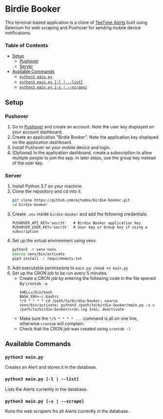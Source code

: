 # Birdie Booker <!-- omit in toc -->
This terminal-based application is a clone of [TeeTime Alerts](https://teetimealerts.io/) built using Selenium for web scraping and Pushover for sending mobile device notifications.

### Table of Contents <!-- omit in toc -->
- [Setup](#setup)
  - [Pushover](#pushover)
  - [Server](#server)
- [Available Commands](#available-commands)
  - [`python3 main.py`](#python3-mainpy)
  - [`python3 main.py [-l | --list]`](#python3-mainpy--l----list)
  - [`python3 main.py [-s | --scrape]`](#python3-mainpy--s----scrape)

## Setup

### Pushover
1. Go to [Pushover](https://pushover.net/) and create an account. Note the user key displayed on your account dashboard.
2. Create an application "Birdie Booker". Note the application key displayed on the application dashboard.
3. Install Pushover on your mobile device and login.
4. (Optional) In the application dashboard, create a subscription to allow multiple people to join the app. In later steps, use the group key instead of the user key.
    
### Server
1. Install Python 3.7 on your machine.
1. Clone the repository and cd into it.
    ```sh
    git clone https://github.com/ajtadeo/birdie-booker.git
    cd birdie-booker
    ```
2. Create `.env` inside `birdie-booker` and add the following credentials:
    ```env
    PUSHOVER_API_KEY='secr3t'   # Birdie Booker application key
    PUSHOVER_USER_KEY='secr3t'  # User key or Group key if using a subscription
    ```
3. Set up the virtual environment using venv.
     ```sh
     python3 -m venv venv
     source venv/bin/activate
     pip3 install -r requirements.txt
     ```
4. Add executable permissions to `main.py`: `chmod +x main.py`
5. Set up the CRON job to be run every 5 minutes.
    * Create a CRON job by entering the following code in the file opened by `crontab -e`
        ```
        SHELL=/bin/bash
        BASH_ENV=~/.bashrc
        */5 * * * * cd /path/to/birdie-booker; source venv/bin/activate; python3 /path/to/birdie-booker/main.py -s > /path/to/birdie-booker/cron.log 2>&1; deactivate
        ```
    * Make sure the `*/5 * * * * ...` command is all on one line, otherwise `crontab` will complain.
    * Check that the CRON job was created using `crontab -l`

## Available Commands

### `python3 main.py`
Creates an Alert and stores it in the database.

### `python3 main.py [-l | --list]`
Lists the Alerts currently in the database.

### `python3 main.py [-s | --scrape]`
Runs the web scrapers fro all Alerts currently in the database.